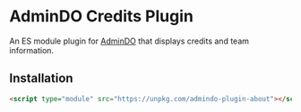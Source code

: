 # AdminDO Credits Plugin

An ES module plugin for [AdminDO](../../README.md) that displays credits and team information.

## Installation

```html
<script type="module" src="https://unpkg.com/admindo-plugin-about"></script>
```
